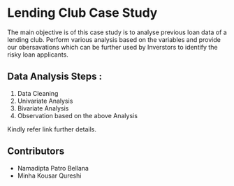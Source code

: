 # Lending Club Case Study
  The main objective is of this case study is to analyse previous loan data of a lending club. Perform various analysis based on the variables and provide our obersavations which can be further used by Inverstors to identify the risky loan applicants. 

## Data Analysis Steps :
  1. Data Cleaning
  2. Univariate Analysis
  3. Bivariate  Analysis
  4. Observation based on the above Analysis
  
Kindly refer  link further details. 

## Contributors
  - Namadipta Patro Bellana
  - Minha Kousar Qureshi
  
